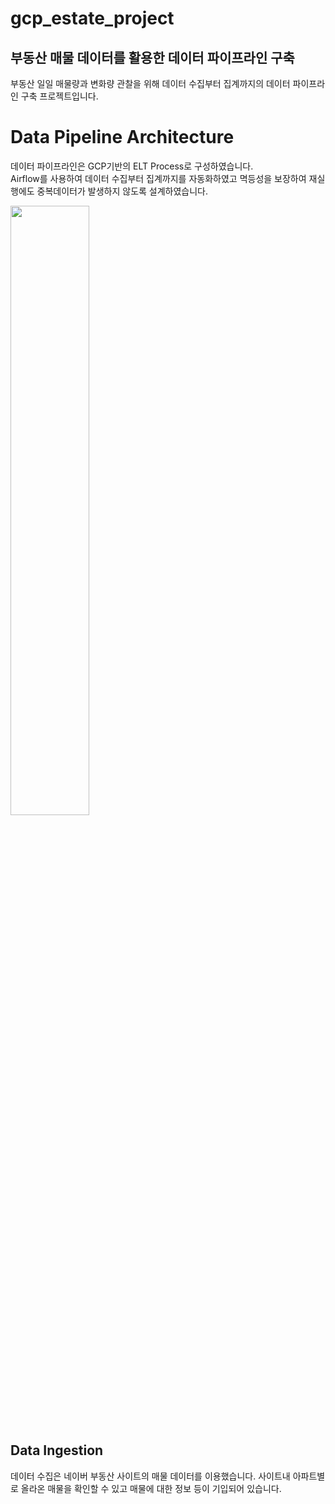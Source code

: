 # gcp_estate_project

## 부동산 매물 데이터를 활용한 데이터 파이프라인 구축
부동산 일일 매물량과 변화량 관찰을 위해 데이터 수집부터 집계까지의 데이터 파이프라인 구축 프로젝트입니다.


# Data Pipeline Architecture
데이터 파이프라인은 GCP기반의 ELT Process로 구성하였습니다.  
Airflow를 사용하여 데이터 수집부터 집계까지를 자동화하였고 멱등성을 보장하여 재실행에도 중복데이터가 발생하지 않도록 설계하였습니다.

<img src="https://github.com/dbsgh3344/gcp_estate_project/assets/29767578/cca9ac58-2aa1-441d-839b-a4bb050482e5" width="50%" height="50%">

## Data Ingestion
데이터 수집은 네이버 부동산 사이트의 매물 데이터를 이용했습니다. 사이트내 아파트별로 올라온 매물을 확인할 수 있고 매물에 대한 정보 등이 기입되어 있습니다.


